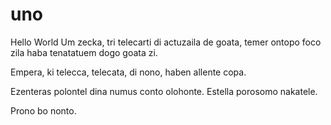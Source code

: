 # uno
Hello World
Um zecka, tri telecarti di actuzaila de goata, temer ontopo foco zila haba tenatatuem dogo goata zi.

Empera, ki telecca, telecata, di nono, haben allente copa.

Ezenteras polontel dina numus conto olohonte.  Estella porosomo nakatele.

Prono bo nonto.  
